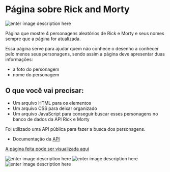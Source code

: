 # Página sobre Rick and Morty
![enter image description here](https://upload.wikimedia.org/wikipedia/commons/thumb/b/b1/Rick_and_Morty.svg/1920px-Rick_and_Morty.svg.png)

Página que mostre 4 personagens aleatórios de Rick e Morty e seus nomes sempre que a página for atualizada. 

Essa página serve para ajudar quem não conhece o desenho a conhecer pelo menos seus personagens, sendo assim a página deve apresentar duas informações:

 - a foto do personagem 
 - nome do personagem

## O que você vai precisar:

 - Um arquivo HTML para os elementos  
 - Um arquivo CSS para deixar organizado  
 - Um arquivo JavaScript para conseguir buscar esses personagens no banco de dados da API Rick e Morty

Foi utilizado uma API pública para fazer a busca dos personagens.

 - Documentação da [API](https://rickandmortyapi.com/documentation/#rest)

 [A página feita pode ser visualizada aqui](https://agnr-gab.github.io/RickMortyApi/)

![enter image description here](https://iili.io/wkz2JR.png)
![enter image description here](https://iili.io/wkzFON.png)
![enter image description here](https://iili.io/wkzJUv.png)
